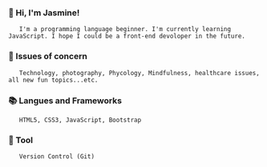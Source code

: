 ### 👋 Hi, I'm Jasmine! 

       I'm a programming language beginner. I'm currently learning JavaScript. I hope I could be a front-end devoloper in the future. 

### 🧠 Issues of concern
       Technology, photography, Phycology, Mindfulness, healthcare issues, all new fun topics...etc.

### 📚 Langues and Frameworks
       HTML5, CSS3, JavaScript, Bootstrap
       
### 🔧 Tool
       Version Control (Git)
       

<!--
**JasmineKe1121/Jasmineke1121** is a ✨ _special_ ✨ repository because its `README.md` (this file) appears on your GitHub profile.

Here are some ideas to get you started:

- 🔭 I’m currently working on ...
- 🌱 I’m currently learning ...
- 👯 I’m looking to collaborate on ...
- 🤔 I’m looking for help with ...
- 💬 Ask me about ...
- 📫 How to reach me: ...
- 😄 Pronouns: ...
- ⚡ Fun fact: ...
-->
